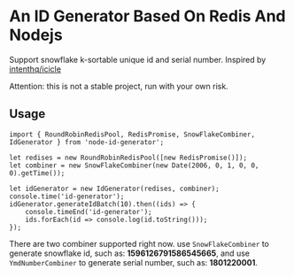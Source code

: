 # An ID Generator Based On Redis And Nodejs

Support snowflake k-sortable unique id and serial number. Inspired by [intenthq/icicle](https://github.com/intenthq/icicle)

Attention: this is not a stable project, run with your own risk.

## Usage

```
import { RoundRobinRedisPool, RedisPromise, SnowFlakeCombiner, IdGenerator } from 'node-id-generator';

let redises = new RoundRobinRedisPool([new RedisPromise()]);
let combiner = new SnowFlakeCombiner(new Date(2006, 0, 1, 0, 0, 0).getTime());

let idGenerator = new IdGenerator(redises, combiner);
console.time('id-generator');
idGenerator.generateIdBatch(10).then((ids) => {
    console.timeEnd('id-generator');
    ids.forEach(id => console.log(id.toString()));
});
```

There are two combiner supported right now. use `SnowFlakeCombiner` to generate snowflake id, such as: **1596126791586545665**, and use `YmdNumberCombiner` to generate serial number, such as: **1801220001**.
